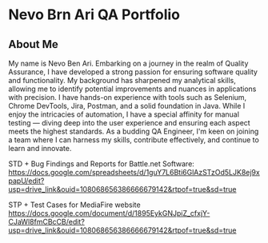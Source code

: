 # Nevo Brn Ari QA Portfolio

## About Me
My name is Nevo Ben Ari. Embarking on a journey in the realm of Quality Assurance, I have developed a strong passion for ensuring software quality and functionality. My background has sharpened my analytical skills, allowing me to identify potential improvements and nuances in applications with precision. I have hands-on experience with tools such as Selenium, Chrome DevTools, Jira, Postman, and a solid foundation in Java. While I enjoy the intricacies of automation, I have a special affinity for manual testing — diving deep into the user experience and ensuring each aspect meets the highest standards. As a budding QA Engineer, I'm keen on joining a team where I can harness my skills, contribute effectively, and continue to learn and innovate.

STD + Bug Findings and Reports for Battle.net Software:
https://docs.google.com/spreadsheets/d/1guY7L6Bti6GlAzSTzOd5LJK8ej9xpapU/edit?usp=drive_link&ouid=108068656386666679142&rtpof=true&sd=true

STP + Test Cases for MediaFire website 
https://docs.google.com/document/d/1895EykGNJpiZ_cfxjY-CJaWl8fmCBcCB/edit?usp=drive_link&ouid=108068656386666679142&rtpof=true&sd=true
